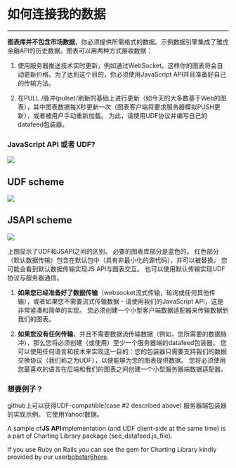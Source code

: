 # 如何连接我的数据

---

**图表库并不包含市场数据**，你必须提供所需格式的数据。示例数据引擎集成了雅虎金融API的历史数据。图表可以用两种方式接收数据：

1. 使用服务器推送技术实时更新，例如通过WebSocket。这样你的图表将会自动更新价格。为了达到这个目的，你必须使用JavaScript API并且准备好自己的传输方法。

2. 在PULL /脉冲\(pulse\)/刷新的基础上进行更新（如今天的大多数基于Web的图表），其中图表数据每X秒更新一次（图表客户端将要求服务器模拟PUSH更新），或者被用户手动重新加载。 为此，请使用UDF协议并编写自己的datafeed包装器。

### JavaScript API 或者 UDF?

![](/images/udf_or_jsapi.png)

## UDF scheme

![](/images/udf.png)

## JSAPI scheme

![](/images/jsapi.png)

上图显示了UDF和JSAPI之间的区别。 必要的图表库部分是蓝色的。 红色部分（默认数据传输）包含在默认包中（具有非最小化的源代码），并可以被替换。 您可能会看到默认数据传输实现JS API与图表交互。 也可以使用默认传输实现UDF协议与服务器通信。

1. **如果您已经准备好了数据传输**（websocket流式传输，轮询或任何其他传输），或者如果您不需要流式传输数据 - 请使用我们的JavaScript API，这是非常紧凑和简单的实现。 您必须创建一个小型客户端数据适配器来传输数据到我们的图表。

2. **如果您没有任何传输**，并且不需要数据流传输数据（例如，您所需要的数据脉冲），那么您将必须创建（或使用）至少一个服务器端的datafeed包装器。 您可以使用任何语言和技术来实现这一目的：您的包装器只需要支持我们的数据交换协议（我们称之为UDF），以便能够为您的图表提供数据。 您将必须使用您最喜欢的语言在后端和我们的图表之间创建一个小型服务器端数据适配器。

### 想要例子 ?

github上可以获得UDF-compatible\(case \#2 described above\) 服务器端包装器的实现示例。 它使用Yahoo!数据。

A sample of**JS API**implementation \(and UDF client-side at the same time\) is a part of Charting Library package \(see\_datafeed.js\_file\).

If you use Ruby on Rails you can see the gem for Charting Library kindly provided by our user[bobstar6](https://github.com/bobstar6)[here](https://github.com/tradingview/tv_chart_rails).

